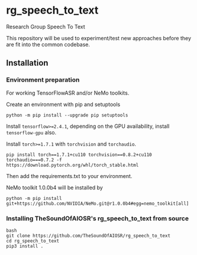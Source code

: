# rg_speech_to_text
Research Group Speech To Text

This repository will be used to experiment/test new approaches before they are fit into the common codebase. 

## Installation
### Environment preparation

For working TensorFlowASR and/or NeMo toolkits.

Create an environment with pip and setuptools
```
python -m pip install --upgrade pip setuptools
```

Install `tensorflow>=2.4.1`, depending on the GPU availability, install `tensorflow-gpu` also.

Install `torch>=1.7.1` with `torchvision` and `torchaudio`.
```
pip install torch==1.7.1+cu110 torchvision==0.8.2+cu110 torchaudio===0.7.2 -f https://download.pytorch.org/whl/torch_stable.html
```

Then add the requirements.txt to your environment.

NeMo toolkit 1.0.0b4 will be installed by
```
python -m pip install git+https://github.com/NVIDIA/NeMo.git@r1.0.0b4#egg=nemo_toolkit[all]
```

### Installing TheSoundOfAIOSR's rg_speech_to_text from source

```
bash
git clone https://github.com/TheSoundOfAIOSR/rg_speech_to_text
cd rg_speech_to_text
pip3 install .
```
 